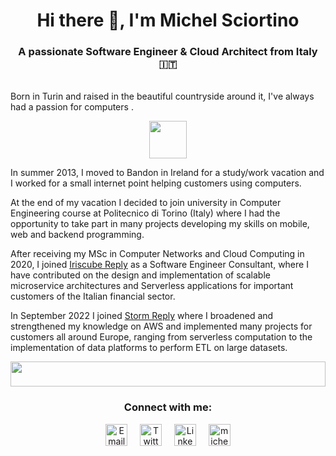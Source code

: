 <h1 align="center">Hi there 👋, I'm Michel Sciortino</h1>
<h3 align="center">A passionate Software Engineer & Cloud Architect from Italy 🇮🇹</h3>
</br>
Born in Turin and raised in the beautiful countryside around it, I've always had a passion for computers .

<p align="center">
    <img width="60" src='https://emojipedia-us.s3.amazonaws.com/source/skype/289/man-technologist_1f468-200d-1f4bb.png'>
</p>

In summer 2013, I moved to Bandon in Ireland for a study/work vacation and I worked for a small internet point helping
customers using computers.

At the end of my vacation I decided to join university in Computer Engineering course at Politecnico di Torino (Italy)
where I had the opportunity to take part in many projects developing my skills on mobile, web and backend programming.

After receiving my MSc in Computer Networks and Cloud Computing in 2020, I joined <a
    href="https://it.linkedin.com/company/iriscube-reply" target="_blank">Iriscube Reply</a> as a Software Engineer
Consultant, where I have contributed on the design and implementation of scalable microservice architectures and
Serverless applications for important customers of the Italian financial sector.

In September 2022 I joined <a href="https://it.linkedin.com/company/storm-reply" target="_blank">Storm Reply</a> where
I broadened and strengthened my knowledge on AWS and implemented many projects for customers all around Europe,
ranging from serverless computation to the implementation of data platforms to perform ETL on large datasets.

<img src="https://raw.githubusercontent.com/michelsciortino/michelsciortino/main/dog.svg" width="100%" height="40">

<h3 align="center">Connect with me:</h3>
<p align="center">
    <a style="margin-right:8px;text-decoration:none;" href="mailto:michel.sciortino@outlook.com?subject=GitHub Profile"
        target="_blank">
        <img align="center"
            src="https://static2.sharepointonline.com/files/fabric/assets/brand-icons/product/svg/outlook_16x1.svg"
            alt="Email" min-height="30" width="35" />
    </a>&nbsp
    <a style="margin-right:8px;text-decoration:none;" href="https://twitter.com/michelsciortino" target="_blank">
        <img align="center"
            src="https://raw.githubusercontent.com/rahuldkjain/github-profile-readme-generator/master/src/images/icons/Social/twitter.svg"
            alt="Twitter" min-height="30" width="35" />
    </a>&nbsp
    <a style="margin-right:8px;text-decoration:none;" href="https://linkedin.com/in/michelsciortino" target="_blank">
        <img align="center"
            src="https://raw.githubusercontent.com/rahuldkjain/github-profile-readme-generator/master/src/images/icons/Social/linked-in-alt.svg"
            alt="LinkedIn" min-height="30" width="35" />
    </a>&nbsp
    <a style="text-decoration:none;" href="https://instagram.com/michelsciortino" target="blank"><img align="center"
            src="https://raw.githubusercontent.com/rahuldkjain/github-profile-readme-generator/master/src/images/icons/Social/instagram.svg"
            alt="michelsciortino" min-height="30" width="35" />
    </a>
</p>

<!--h3 align="">GitHub Stats:</h3>
<p align="left" style="height: 0"> <img
        src="https://komarev.com/ghpvc/?username=michelsciortino&label=Profile%20views&color=e69100&style=flat-square&label=Views+in+2022"
        alt="michelsciortino" />
<p align="center">
    <img align="left"
        src="https://github-readme-stats.vercel.app/api?username=michelsciortino&show_icons=true&count_private=true&title_color=e69100&text_color=e69100&icon_color=e69100&bg_color=0000&hide_border=1"
        width="48%" />
    <img src="https://github-readme-streak-stats.herokuapp.com?user=michelsciortino&ring=e69100&currStreakNum=e69100&sideNums=e69100&sideLabels=e69100&dates=e69100&background=0000&hide_border=true&count_private=true"
        width="48%" />
</p-->
